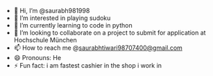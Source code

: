 - 👋 Hi, I’m @saurabh981998
- 👀 I’m interested in playing sudoku
- 🌱 I’m currently learning to code in python
- 💞️ I’m looking to collaborate on a project to submit for application at Hochschule München
- 📫 How to reach me @saurabhtiwari98707400@gmail.com
- 😄 Pronouns: He
- ⚡ Fun fact: i am fastest cashier in the shop i work in

<!---
saurabh981998/saurabh981998 is a ✨ special ✨ repository because its `README.md` (this file) appears on your GitHub profile.
You can click the Preview link to take a look at your changes.
--->
